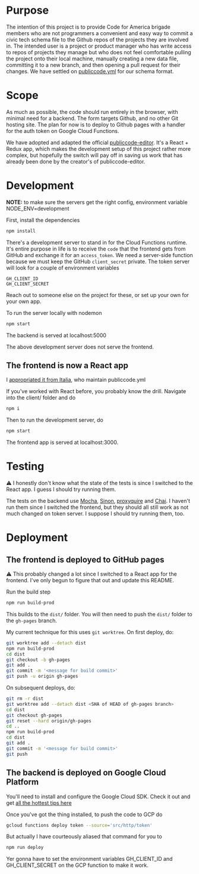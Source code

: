 # Purpose
The intention of this project is to provide Code for America brigade members who are not programmers a convenient and easy way to commit a civic tech schema file to the Github repos of the projects they are involved in. The intended user is a project or product manager who has write access to repos of projects they manage but who does not feel comfortable pulling the project onto their local machine, manually creating a new data file, committing it to a new branch, and then opening a pull request for their changes.
We have settled on [publiccode.yml](https://docs.italia.it/italia/developers-italia/publiccodeyml-en/en/master/schema.core.html) for our schema format.

# Scope
As much as possible, the code should run entirely in the browser, with minimal need for a backend. The form targets Github, and no other Git hosting site. The plan for now is to deploy to Github pages with a handler for the auth token on Google Cloud Functions.

We have adopted and adapted the official [publiccode-editor](https://github.com/italia/publiccode-editor). It's a React + Redux app, which makes the development setup of this project rather more complex, but hopefully the switch will pay off in saving us work that has already been done by the creator's of publiccode-editor.

# Development
**NOTE:** to make sure the servers get the right config, environment variable NODE_ENV=development

First, install the dependencies
```bash
npm install
```

There's a development server to stand in for the Cloud Functions runtime. It's entire purpose in life is to receive the `code` that the frontend gets from GitHub and exchange it for an `access_token`. We need a server-side function because we must keep the GitHub `client_secret` private. The token server will look for a couple of environment variables
```
GH_CLIENT_ID
GH_CLIENT_SECRET
```
Reach out to someone else on the project for these, or set up your own for your own app.

To run the server locally with nodemon
```bash
npm start
```

The backend is served at localhost:5000

The above development server does not serve the frontend.

## The frontend is now a React app

I [appropriated it from Italia](https://github.com/italia/publiccode-editor), who maintain publiccode.yml

If you've worked with React before, you probably know the drill. Navigate into the client/ folder and do
```bash
npm i
```

Then to run the development server, do
```bash
npm start
```

The frontend app is served at localhost:3000.

# Testing

⚠️ I honestly don't know what the state of the tests is since I switched to the React app. I guess I should try running them.

The tests on the backend use [Mocha](https://mochajs.org/), [Sinon](https://sinonjs.org), [proxyquire](https://github.com/thlorenz/proxyquire) and [Chai](https://www.chaijs.com). I haven't run them since I switched the frontend, but they should all still work as not much changed on token server. I suppose I should try running them, too.

# Deployment
## The frontend is deployed to GitHub pages

⚠️ This probably changed a lot since I switched to a React app for the frontend. I've only begun to figure that out and update this README.

Run the build step
```bash
npm run build-prod
```

This builds to the `dist/` folder. You will then need to push the `dist/` folder to the `gh-pages` branch.

My current technique for this uses `git worktree`. On first deploy, do:
```bash
git worktree add --detach dist
npm run build-prod
cd dist
git checkout -b gh-pages
git add .
git commit -m '<message for build commit>'
git push -u origin gh-pages
```

On subsequent deploys, do:
```bash
git rm -r dist
git worktree add --detach dist <SHA of HEAD of gh-pages branch>
cd dist
git checkout gh-pages
git reset --hard origin/gh-pages
cd ..
npm run build-prod
cd dist
git add .
git commit -m '<message for build commit>'
git push
```

## The backend is deployed on Google Cloud Platform
You'll need to install and configure the Google Cloud SDK. Check it out and get [all the hottest tips here](https://cloud.google.com/sdk/docs/)

Once you've got the thing installed, to push the code to GCP do
```bash
gcloud functions deploy token --source='src/http/token'
```

But actually I have courteously aliased that command for you to
```bash
npm run deploy
```

Yer gonna have to set the environment variables GH_CLIENT_ID and GH_CLIENT_SECRET on the GCP function to make it work.